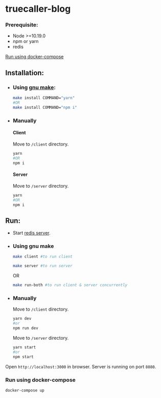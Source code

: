 # truecaller-blog

### Prerequisite:

- Node >=10.19.0
- npm or yarn
- redis

[Run using docker-compose](#run-using-docker-compose)

## Installation:

- ### Using [gnu make](https://www.gnu.org/software/make/manual/make.html):

  ```bash
  make install COMMAND="yarn"
  #OR
  make install COMMAND="npm i"
  ```

- ### Manually

  #### Client

  Move to `/client` directory.

  ```bash
  yarn
  #OR
  npm i
  ```

  #### Server

  Move to `/server` directory.

  ```bash
  yarn
  #OR
  npm i
  ```

## Run:

- Start [redis server](https://redis.io/topics/quickstart#starting-redis).

- ### Using gnu make

  ```bash
  make client #to run client
  ```

  ```bash
  make server #to run server
  ```

  OR

  ```bash
  make run-both #to run client & server concurrently
  ```

- ### Manually

  Move to `/client` directory.

  ```bash
  yarn dev
  #or
  npm run dev
  ```

  Move to `/server` directory.

  ```bash
  yarn start
  #or
  npm start
  ```

Open `http://localhost:3000` in browser. Server is running on port `8080`.

### Run using docker-compose

```bash
docker-compose up
```
